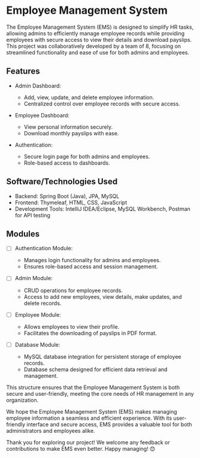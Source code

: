 # Employee Management System
The Employee Management System (EMS) is designed to simplify HR tasks, allowing admins to efficiently manage employee records while providing employees with secure access to view their details and download payslips. This project was collaboratively developed by a team of 8, focusing on streamlined functionality and ease of use for both admins and employees.

## Features
* Admin Dashboard:
   * Add, view, update, and delete employee information.
   * Centralized control over employee records with secure access.

* Employee Dashboard:
   * View personal information securely.
   * Download monthly payslips with ease.

* Authentication:
   * Secure login page for both admins and employees.
   * Role-based access to dashboards.
 

## Software/Technologies Used
- Backend: Spring Boot (Java), JPA, MySQL
- Frontend: Thymeleaf, HTML, CSS, JavaScript
- Development Tools: IntelliJ IDEA/Eclipse, MySQL Workbench, Postman for API testing


## Modules
- [ ] Authentication Module:
    * Manages login functionality for admins and employees.
    * Ensures role-based access and session management.
 
- [ ] Admin Module:
    * CRUD operations for employee records.
    * Access to add new employees, view details, make updates, and delete records.

- [ ] Employee Module:
    * Allows employees to view their profile.
    * Facilitates the downloading of payslips in PDF format.

- [ ] Database Module:
    * MySQL database integration for persistent storage of employee records.
    * Database schema designed for efficient data retrieval and management.
 
This structure ensures that the Employee Management System is both secure and user-friendly, meeting the core needs of HR management in any organization.

We hope the Employee Management System (EMS) makes managing employee information a seamless and efficient experience. With its user-friendly interface and secure access, EMS provides a valuable tool for both administrators and employees alike.

Thank you for exploring our project! We welcome any feedback or contributions to make EMS even better. Happy managing! 😊
